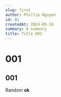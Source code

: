 ```yaml
---
slug: first
author: Phillip Nguyen
id: 01
createdAt: 2024-05-18
summary: A summary
title: Title 001
---
```

# 001
## 001

Random **ok**
